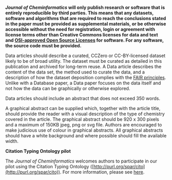 **_Journal of Cheminformatics_ will only publish research or software that is entirely reproducible by third parties.
This means that any datasets, software and algorithms that are required to reach the conclusions stated in the
paper must be provided as supplemental materials, or be otherwise accessible without the need for registration,
login or agreement with license terms other than Creative Commons licenses for data and text and
[OSI-approved Open Source Licenses](http://opensource.org/licenses/alphabetical)
for software. For any software, the source code must be provided.**

Data articles should describe a curated, CCZero or CC-BY-licensed dataset likely to be of broad utility. The dataset must
be curated as detailed in this publication and archived for long-term reuse. A Data article describes the content
of the data set, the method used to curate the data, and a description of how the dataset deposition complies with
the [FAIR principles](https://doi.org/10.1162/DINT_R_00024). Unlike with a Database paper, a Data paper focuses on the
data itself and not how the data can be graphically or otherwise explored.

Data articles should include an abstract that does not exceed 350 words.

A graphical abstract can be supplied which, together with the article title, should provide the reader with a
visual description of the type of chemistry covered in the article. The graphical abstract should be 920 x 300
pixels and a maximum of 150KB jpeg, png or svg file. Authors are encouraged to make judicious use of colour in
graphical abstracts. All graphical abstracts should have a white background and where possible should fill the
available width.

**Citation Typing Ontology pilot**

The _Journal of Cheminformatics_ welcomes authors to participate in our pilot using the Citation Typing Ontology
([http://purl.org/spar/cito](http://purl.org/spar/cito)). For more information, please see
[here](https://www.biomedcentral.com/collections/c/co/cito).
